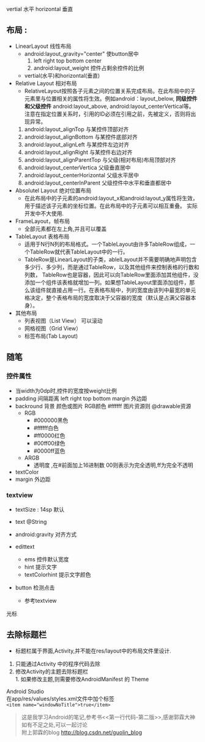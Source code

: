 vertial  水平
horizontal 垂直

## 布局 :
  - LinearLayout  线性布局
    - android:layout_gravity="center" 使button居中  
      1. left right top bottom center
      2. android:layout_weight 控件占剩余控件的比例
    - vertial(水平)和horizontal(垂直)  
  - Relative Layout 相对布局
    - RelativeLayout按照各子元素之间的位置关系完成布局。在此布局中的子元素里与位置相关的属性将生效。例如android：layout_below,  **同级控件和父级控件**    android:layout_above, android:layout_centerVertical等。注意在指定位置关系时，引用的ID必须在引用之前，先被定义，否则将出现异常。
     1. android:layout_alignTop  与某控件顶部对齐
     2. android:layout_alignBottom  与某控件底部对齐
     3. android:layout_alignLeft  与某控件左边对齐
     4. android:layout_alignRight 与某控件右边对齐
     5. android:layout_alignParentTop  与父级(相对布局)布局顶部对齐
     6. android:layout_centerVertica  父级垂直居中
     7. android:layout_centerHorizontal 父级水平居中
     8. android:layout_centerInParent  父级控件中水平和垂直都居中
  - Absolutel Layout 绝对位置布局
    - 在此布局中的子元素的android:layout_x和android:layout_y属性将生效，用于描述该子元素的坐标位置。在此布局中的子元素可以相互重叠。  实际开发中不大使用.
  - FrameLayout，帧布局
    - 全部元素都在左上角,并且可以覆盖
  - TableLayout 表格布局
    - 适用于N行N列的布局格式。一个TableLayout由许多TableRow组成，一个TableRow就代表TableLayout中的一行。
    - TableRow是LinearLayout的子类，ablelLayout并不需要明确地声明包含多少行、多少列，而是通过TableRow，以及其他组件来控制表格的行数和列数， TableRow也是容器，因此可以向TableRow里面添加其他组件，没添加一个组件该表格就增加一列。如果想TableLayout里面添加组件，那么该组件就直接占用一行。在表格布局中，列的宽度由该列中最宽的单元格决定，整个表格布局的宽度取决于父容器的宽度（默认是占满父容器本身）。
  - 其他布局  
    - 列表视图（List View） 可以滚动
    - 网格视图（Grid View）
    - 标签布局(Tab Layout)


## 随笔

### 控件属性
 - 当width为0dp时,控件的宽度按weight比例
 - padding 间隔距离   left right top bottom  margin 外边距
 - backround 背景  颜色或图片 RGB颜色 #ffffff    图片资源则 @drawable资源
   - RGB
     - #000000黑色
     - #ffffff白色
     - #ff0000红色
     - #00ff00绿色
     - #0000ff蓝色
   - ARGB
     - 透明度 ,在#前面加上16进制数  00则表示为完全透明,ff为完全不透明
 - textColor
 - margin 外边距

### textview
  - textSize : 14sp 默认
  - text @String
  - android:gravity  对齐方式

- edittext
  - ems 控件默认宽度
  - hint 提示文字
  - textColorhint 提示文字颜色
- button 检测点击
  - 参考textview


<requestFocus/> 光标


## 去除标题栏

  - 标题栏属于界面,Activity,并不能在res/layout中的布局文件里设计.
   1. 只能通过Activity 中的程序代码去除
   2. 修改Activity的主题去除标题栏   
     1. 如果修改主题,则需要修改AndroidManifest 的 Theme


Android Studio   
在app/res/values/styles.xml文件中加个标签  
`<item name="windowNoTitle">true</item>`

>这是我学习Android的笔记,参考书<<第一行代码-第二版>>,感谢郭霖大神  
如有不足之处,可以一起讨论    
附上郭霖的blog http://blog.csdn.net/guolin_blog
